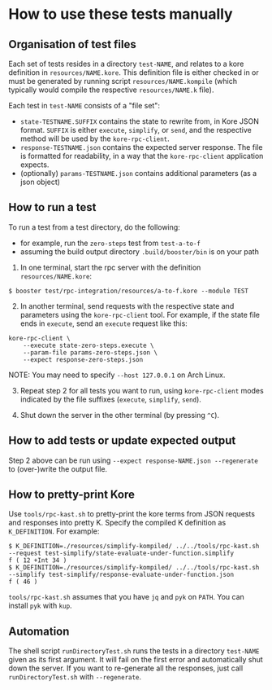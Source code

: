 # How to use these tests manually

## Organisation of test files

Each set of tests resides in a directory `test-NAME`, and relates to a kore definition in `resources/NAME.kore`. This definition file is either checked in or must be generated by running script `resources/NAME.kompile` (which typically would compile the respective `resources/NAME.k` file).

Each test in `test-NAME` consists of a "file set":

* `state-TESTNAME.SUFFIX` contains the state to rewrite from, in Kore JSON format. `SUFFIX` is either `execute`, `simplify`, or `send`, and the respective method will be used by the `kore-rpc-client`.
* `response-TESTNAME.json` contains the expected server response. The file is formatted for readability, in a way that the `kore-rpc-client` application expects.
* (optionally) `params-TESTNAME.json` contains additional parameters (as a json object)

## How to run a test

To run a test from a test directory, do the following:

- for example, run the `zero-steps` test from `test-a-to-f`
- assuming the build output directory `.build/booster/bin` is on your path

1) In one terminal, start the rpc server with the definition `resources/NAME.kore`:

```
$ booster test/rpc-integration/resources/a-to-f.kore --module TEST
```

2) In another terminal, send requests with the respective state and parameters using the `kore-rpc-client` tool. For example, if the state file ends in `execute`, send an `execute` request like this:

```
kore-rpc-client \
    --execute state-zero-steps.execute \
    --param-file params-zero-steps.json \
    --expect response-zero-steps.json
```

NOTE: You may need to specify `--host 127.0.0.1` on Arch Linux.

3) Repeat step 2 for all tests you want to run, using `kore-rpc-client` modes indicated by the file suffixes (`execute`, `simplify`, `send`).

4) Shut down the server in the other terminal (by pressing `^C`).

## How to add tests or update expected output

Step 2 above can be run using `--expect response-NAME.json --regenerate` to (over-)write the output file.

## How to pretty-print Kore

Use `tools/rpc-kast.sh` to pretty-print the kore terms from JSON requests and responses into pretty K. Specify the compiled K definition as `K_DEFINITION`. For example:

```
$ K_DEFINITION=./resources/simplify-kompiled/ ../../tools/rpc-kast.sh --request test-simplify/state-evaluate-under-function.simplify
f ( 12 +Int 34 )
$ K_DEFINITION=./resources/simplify-kompiled/ ../../tools/rpc-kast.sh --simplify test-simplify/response-evaluate-under-function.json
f ( 46 )
```

`tools/rpc-kast.sh` assumes that you have `jq` and `pyk` on `PATH`. You can install `pyk` with `kup`.

## Automation

The shell script `runDirectoryTest.sh` runs the tests in a directory `test-NAME` given as its first argument. It will fail on the first error and automatically shut down the server. If you want to re-generate all the responses, just call `runDirectoryTest.sh` with `--regenerate`.
